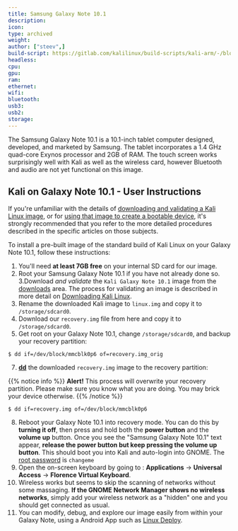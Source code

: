 ```yaml
---
title: Samsung Galaxy Note 10.1
description:
icon:
type: archived
weight:
author: ["steev",]
build-script: https://gitlab.com/kalilinux/build-scripts/kali-arm/-/blob/master/TODO.sh
headless:
cpu:
gpu:
ram:
ethernet:
wifi:
bluetooth:
usb3:
usb2:
storage:
---
```


The Samsung Galaxy Note 10.1 is a 10.1-inch tablet computer designed, developed, and marketed by Samsung. The tablet incorporates a 1.4 GHz quad-core Exynos processor and 2GB of RAM. The touch screen works surprisingly well with Kali as well as the wireless card, however Bluetooth and audio are not yet functional on this image.

## Kali on Galaxy Note 10.1 - User Instructions

If you're unfamiliar with the details of [downloading and validating a Kali Linux image](/docs/introduction/download-official-kali-linux-images/), or for [using that image to create a bootable device](/docs/usb/live-usb-install-with-windows/), it's strongly recommended that you refer to the more detailed procedures described in the specific articles on those subjects.

To install a pre-built image of the standard build of Kali Linux on your Galaxy Note 10.1, follow these instructions:

1. You'll need **at least 7GB free** on your internal SD card for our image.
2. Root your Samsung Galaxy Note 10.1 if you have not already done so.
3.Download _and validate_ the `Kali Galaxy Note 10.1` image from the [downloads](https://www.offensive-security.com/kali-linux-vmware-arm-image-download/) area. The process for validating an image is described in more detail on [Downloading Kali Linux](/docs/introduction/download-official-kali-linux-images/).
4. Rename the downloaded Kali image to `linux.img` and copy it to `/storage/sdcard0`.
5. Download our `recovery.img` file from here and copy it to `/storage/sdcard0`.
6. Get root on your Galaxy Note 10.1, change `/storage/sdcard0`, and backup your recovery partition:

```console
$ dd if=/dev/block/mmcblk0p6 of=recovery.img_orig
```

7. **[dd](https://packages.debian.org/testing/dd)** the downloaded `recovery.img` image to the recovery partition:

{{% notice info %}}
**Alert!** This process will overwrite your recovery partition. Please make sure you know what you are doing. You may brick your device otherwise.
{{% /notice %}}

```console
$ dd if=recovery.img of=/dev/block/mmcblk0p6
```

8. Reboot your Galaxy Note 10.1 into recovery mode. You can do this by **turning it off**, then press and hold both the **power button** and the **volume up** button. Once you see the "Samsung Galaxy Note 10.1" text appear, **release the power button but keep pressing the volume up button**. This should boot you into Kali and auto-login into GNOME. The [root password](/docs/introduction/kali-linux-default-passwords/) is `changeme`
9. Open the on-screen keyboard by going to : **Applications** -> **Universal Access** -> **Florence Virtual Keyboard**.
10. Wireless works but seems to skip the scanning of networks without some massaging. **If the GNOME Network Manager shows no wireless networks**, simply add your wireless network as a "hidden" one and you should get connected as usual.
11. You can modify, debug, and explore our image easily from within your Galaxy Note, using a Android App such as [Linux Deploy](https://play.google.com/store/apps/details?id=ru.meefik.linuxdeploy&hl=en).
